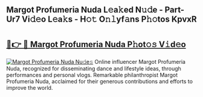 ## Margot Profumeria Nuda L𝚎a𝚔ed N𝚞𝚍e - Part-Ur7 Vi𝚍𝚎o L𝚎a𝚔s - H𝚘𝚝 O𝚗𝚕yf𝚊ns P𝚑𝚘tos KpvxR

# <h2><a href="http://kf2vdy0.oniu.top/?m=Margot+Profumeria+Nuda">🔗👉 🔴 Margot Profumeria Nuda P𝚑ot𝚘𝚜 V𝚒d𝚎o</a></h2>

[![Margot Profumeria Nuda Nu𝚍e𝚜](https://i.imgur.com/0qMVB7G.gif)](http://kf2vdy0.oniu.top/?m=Margot+Profumeria+Nuda)
Online influencer Margot Profumeria Nuda, recognized for disseminating dance and lifestyle ideas, through performances and personal vlogs. Remarkable philanthropist Margot Profumeria Nuda, acclaimed for their generous contributions and efforts to improve the world.  
